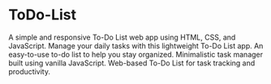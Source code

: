 # ToDo-List
A simple and responsive To-Do List web app using HTML, CSS, and JavaScript.  Manage your daily tasks with this lightweight To-Do List app.  An easy-to-use to-do list to help you stay organized.  Minimalistic task manager built using vanilla JavaScript.  Web-based To-Do List for task tracking and productivity.
